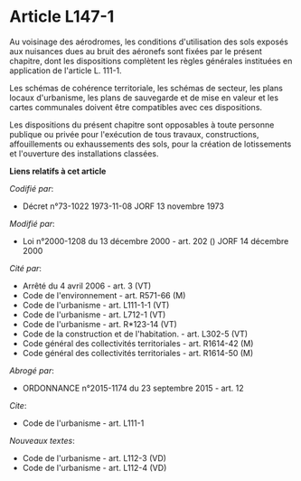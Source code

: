 # Article L147-1

Au voisinage des aérodromes, les conditions d'utilisation des sols exposés aux nuisances dues au bruit des aéronefs sont
fixées par le présent chapitre, dont les dispositions complètent les règles générales instituées en application de l'article
L. 111-1. 

Les schémas de cohérence territoriale, les schémas de secteur, les plans locaux d'urbanisme, les plans de sauvegarde et de
mise en valeur et les cartes communales doivent être compatibles avec ces dispositions. 

Les dispositions du présent chapitre sont opposables à toute personne publique ou privée pour l'exécution de tous travaux,
constructions, affouillements ou exhaussements des sols, pour la création de lotissements et l'ouverture des installations
classées.

**Liens relatifs à cet article**

_Codifié par_:

  - Décret n°73-1022 1973-11-08 JORF 13 novembre 1973

_Modifié par_:

  - Loi n°2000-1208 du 13 décembre 2000 - art. 202 () JORF 14 décembre 2000

_Cité par_:

  - Arrêté du 4 avril 2006 - art. 3 (VT)
  - Code de l'environnement - art. R571-66 (M)
  - Code de l'urbanisme - art. L111-1-1 (VT)
  - Code de l'urbanisme - art. L712-1 (VT)
  - Code de l'urbanisme - art. R*123-14 (VT)
  - Code de la construction et de l'habitation. - art. L302-5 (VT)
  - Code général des collectivités territoriales - art. R1614-42 (M)
  - Code général des collectivités territoriales - art. R1614-50 (M)

_Abrogé par_:

  - ORDONNANCE n°2015-1174 du 23 septembre 2015 - art. 12

_Cite_:

  - Code de l'urbanisme - art. L111-1

_Nouveaux textes_:

  - Code de l'urbanisme - art. L112-3 (VD)
  - Code de l'urbanisme - art. L112-4 (VD)
